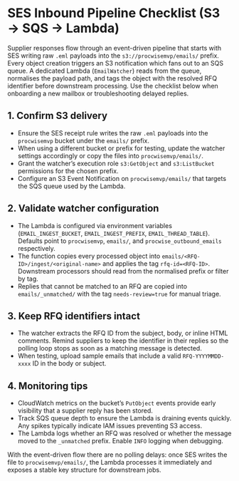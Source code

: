 # SES Inbound Pipeline Checklist (S3 → SQS → Lambda)

Supplier responses flow through an event-driven pipeline that starts with SES
writing raw `.eml` payloads into the `s3://procwisemvp/emails/` prefix. Every
object creation triggers an S3 notification which fans out to an SQS queue. A
dedicated Lambda (`EmailWatcher`) reads from the queue, normalises the payload
path, and tags the object with the resolved RFQ identifier before downstream
processing. Use the checklist below when onboarding a new mailbox or
troubleshooting delayed replies.

## 1. Confirm S3 delivery
- Ensure the SES receipt rule writes the raw `.eml` payloads into the
  `procwisemvp` bucket under the `emails/` prefix.
- When using a different bucket or prefix for testing, update the watcher
  settings accordingly or copy the files into `procwisemvp/emails/`.
- Grant the watcher’s execution role `s3:GetObject` and `s3:ListBucket`
  permissions for the chosen prefix.
- Configure an S3 Event Notification on `procwisemvp/emails/` that targets the
  SQS queue used by the Lambda.

## 2. Validate watcher configuration
- The Lambda is configured via environment variables (`EMAIL_INGEST_BUCKET`,
  `EMAIL_INGEST_PREFIX`, `EMAIL_THREAD_TABLE`). Defaults point to
  `procwisemvp`, `emails/`, and `procwise_outbound_emails` respectively.
- The function copies every processed object into
  `emails/<RFQ-ID>/ingest/<original-name>` and applies the tag `rfq-id=<RFQ-ID>`.
  Downstream processors should read from the normalised prefix or filter by tag.
- Replies that cannot be matched to an RFQ are copied into
  `emails/_unmatched/` with the tag `needs-review=true` for manual triage.

## 3. Keep RFQ identifiers intact
- The watcher extracts the RFQ ID from the subject, body, or inline HTML
  comments. Remind suppliers to keep the identifier in their replies so the
  polling loop stops as soon as a matching message is detected.
- When testing, upload sample emails that include a valid `RFQ-YYYYMMDD-xxxx` ID
  in the body or subject.

## 4. Monitoring tips
- CloudWatch metrics on the bucket’s `PutObject` events provide early visibility
  that a supplier reply has been stored.
- Track SQS queue depth to ensure the Lambda is draining events quickly. Any
  spikes typically indicate IAM issues preventing S3 access.
- The Lambda logs whether an RFQ was resolved or whether the message moved to
  the `_unmatched` prefix. Enable `INFO` logging when debugging.

With the event-driven flow there are no polling delays: once SES writes the
file to `procwisemvp/emails/`, the Lambda processes it immediately and exposes a
stable key structure for downstream jobs.
